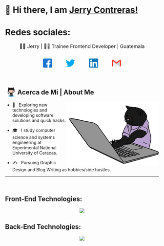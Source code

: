 <div>

# 👋 Hi there, I am <a href="https://elmergustavo.github.io/">Jerry Contreras!</a> 

</div>

<div>
 







# Redes sociales:

<p style="text-align: center; font-size: 1rem;" align='center'>👦🏻 Jerry | 👨‍💻 Trainee Frontend Developer | Guatemala</p>

<div align='center' style="display: flex; flex-wrap: wrap; justify-content: center; align-items: flex-start; column-gap: 20px;">

<a margin='0 0.8rem' style="margin: 0 0.8rem; outline: none;" href='https://www.facebook.com/1miradadisident' target='_blank'><img src='./assets/social-media/facebook.svg' alt='Facebook' width='30'/></a>

<a margin='0 0.8rem' style="margin: 0 0.8rem; outline: none;" href="https://twitter.com/1miradadisident" target="_blank"><img src="./assets/social-media/twitter.svg" alt="Twitter" width="30"  /></a>

<a margin='0 0.8rem' style="margin: 0 0.8rem; outline: none;" href="https://www.linkedin.com/jtech2022" target="blank"><img src="./assets/social-media/linkedin.svg" alt="Linked In" width="30" /></a>

<a margin='0 0.8rem' style="margin: 0 0.8rem; outline: none;" href='mailto:profesional.it2800@gmail.com' target='_blank'><img src="./assets/social-media/gmail.svg" width="30" alt="Correo" /></a>


</div>




<br />

<h2 style="display: flex; align-items: center; margin-bottom: 1rem;"><img style="width: 40px; margin: 0;" src="./assets/Octocat/Octocat.png" alt="🌟" width='40' />Acerca de Mi | About Me </h2>



<img align='right' src="https://github.com/BhavyaCodes/BhavyaCodes/blob/master/.github/cat.gif" height="" width="300" alt="coding cat">

- 🤔 &nbsp; Exploring new technologies and developing software solutions and quick hacks.

- 🎓 &nbsp; I study computer science and systems engineering at Experimental National University of Caracas.

- ✍️ &nbsp; Pursuing Graphic Design and Blog Writing as hobbies/side hustles.

<hr>

<!-- <h3> 🛠 &nbsp;Tech Stack</h3> -->

<br/>


 ## Front-End Technologies: 

 
 <p align="center">
  <a href="https://skillicons.dev">
    <img src="https://skillicons.dev/icons?i=markdown,html,css,js," />
  </a>
</p>

 ## Back-End Technologies:
<p align="center">
  <a href="https://skillicons.dev">
    <img src="https://skillicons.dev/icons?i=mysql,php,git" />
  </a>
</p>
